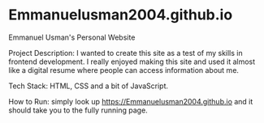 # Emmanuelusman2004.github.io
 
 
Emmanuel Usman's Personal Website

Project Description:
I wanted to create this site as a test of my skills in frontend development.
I really enjoyed making this site and used it almost like a digital resume 
where people can access information about me.

Tech Stack: 
HTML, CSS and a bit of JavaScript.

How to Run: 
simply look up https://Emmanuelusman2004.github.io and it should take you to the fully running page.

